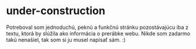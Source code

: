 # under-construction
Potreboval som jednoduchú, peknú a funkčnú stránku pozostávajúcu iba z textu, ktorá by slúžila ako informácia o prerábke webu. Nikde som zadarmo takú nenašiel, tak som si ju musel napísať sám. :)
